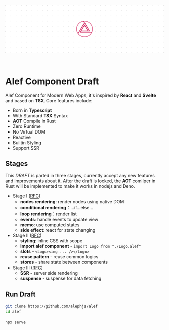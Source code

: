 ![Alef Component Draft](./assets/banner.svg)

<br>

# Alef Component Draft

Alef Component for Modern Web Apps, it's inspired by **React** and **Svelte** and based on **TSX**. Core features include:

- Born in **Typescript**
- With Standard **TSX** Syntax
- **AOT** Compile in Rust
- Zero Runtime
- No Virtual DOM
- Reactive
- Builtin Styling
- Support SSR

## Stages
This *DRAFT* is parted in three stages, currently accept any new features and improvements about it. After the draft is locked, the **AOT** comilper in Rust will be implemented to make it works in nodejs and Deno.

- Stage I ([RFC](https://github.com/alephjs/alef-component-draft/issues/3))
  - **nodes rendering**: render nodes using native DOM
  - **conditional rendering**：...if...else...
  - **loop rendering**：render list
  - **events**: handle events to update view
  - **memo**: use computed states
  - **side effect**: react for state changing
- Stage II ([RFC](https://github.com/alephjs/alef-component-draft/issues/4))
  - **styling**: inline CSS with scope
  - **import alef component** - `import Logo from "./Logo.alef"`
  - **slots** - `<Logo><img ... /></Logo>`
  - **reuse pattern** - reuse common logics
  - **stores** - share state between components
- Stage III ([RFC](https://github.com/alephjs/alef-component-draft/issues/5))
  - **SSR** - server side rendering 
  - **suspense** - suspense for data fetching

## Run Draft

```bash
git clone https://github.com/alephjs/alef
cd alef

npx serve
```
